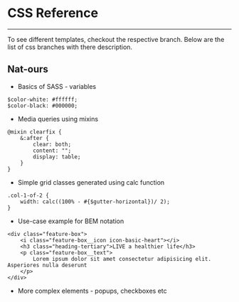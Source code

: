# CSS Reference
---

To see different templates, checkout the respective branch. Below are the list of css branches with there description.

## Nat-ours

* Basics of SASS - variables
````
$color-white: #ffffff;
$color-black: #000000;
````
* Media queries using mixins
````
@mixin clearfix {
    &:after {
        clear: both;
        content: "";
        display: table;
    }
}
````
* Simple grid classes generated using calc function
````
.col-1-of-2 {
    width: calc((100% - #{$gutter-horizontal})/ 2);
}
````
* Use-case example for BEM notation
````
<div class="feature-box">
    <i class="feature-box__icon icon-basic-heart"></i>
    <h3 class="heading-tertiary">LIVE a healthier life</h3>
    <p class="feature-box__text">
        Lorem ipsum dolor sit amet consectetur adipisicing elit. Asperiores nulla deserunt
    </p>
</div>
````
* More complex elements - popups, checkboxes etc